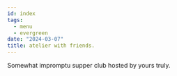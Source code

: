 ```yaml
---
id: index
tags:
  - menu
  - evergreen
date: "2024-03-07"
title: atelier with friends.
---
```


Somewhat impromptu supper club hosted by yours truly.

<!-- NOTE for menu design: -->
<!-- - h2 for main headers -->
<!-- - h3 for dishes -->
<!-- make sure to target the header with == for highlights -->
<!-- - p for description -->
